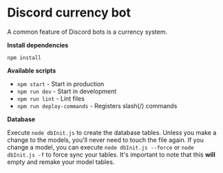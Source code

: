# Discord currency bot

A common feature of Discord bots is a currency system.

**Install dependencies**

`npm install`

**Available scripts**

- `npm start` - Start in production
- `npm run dev` - Start in development
- `npm run lint` - Lint files
- `npm run deploy-commands` - Registers slash(/) commands

**Database**

Execute `node dbInit.js` to create the database tables. Unless you make a change to the models, you'll never need to touch the file again. If you change a model, you can execute `node dbInit.js --force` or `node dbInit.js -f` to force sync your tables. It's important to note that this **will** empty and remake your model tables.

